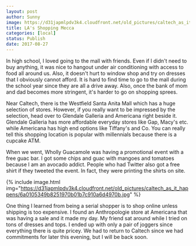 ```yaml
---
layout: post
author: Sunny
image: https://d31japmlpdv3k4.cloudfront.net/old_pictures/caltech_as_it_happens/6a0105349b8251970b01b8d29af290970c.jpg
title: LA's Shopping Mecca
categories: [local]
status: Publish
date: 2017-08-27
---
```


In high school, I loved going to the mall with friends. Even if I didn't need to buy anything, it was nice to hangout under air conditioning with access to food all around us. Also, it doesn't hurt to window shop and try on dresses that I obviously cannot afford. It is hard to find time to go to the mall during the school year since they are all a drive away. Also, once the bank of mom and dad becomes more stringent, it's harder to go on shopping sprees.


Near Caltech, there is the Westfield Santa Anita Mall which has a huge selection of stores. However, if you really want to be impressed by the selection, head over to Glendale Galleria and Americana right beside it. Glendale Galleria has more affordable everyday stores like Gap, Macy's etc. while Americana has high end options like Tiffany's and Co. You can really tell this shopping location is popular with millennials because there is a cupcake ATM.




When we went, Wholly Guacamole was having a promotional event with a free guac bar. I got some chips and guac with mangoes and tomatoes because I am an avocado addict. People who had Twitter also got a free shirt if they tweeted the event. In fact, they were printing the shirts on site.




{% include image.html img="https://d31japmlpdv3k4.cloudfront.net/old_pictures/caltech_as_it_happens/6a0105349b8251970b01b7c910a6d4970b.jpg" %}

One thing I learned from being a serial shopper is to shop online unless shipping is too expensive. I found an Anthropologie store at Americana that was having a sale and it made my day. My friend sat around while I tried on tons of dresses and tops. I ended up with only a pair of joggers since everything there is quite pricey. We had to return to Caltech since we had commitments for later this evening, but I will be back soon.

